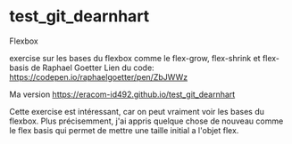 # test_git_dearnhart
Flexbox

exercise sur les bases du flexbox comme le flex-grow, flex-shrink et flex-basis de Raphael Goetter
Lien du code: https://codepen.io/raphaelgoetter/pen/ZbJWWz

Ma version
https://eracom-id492.github.io/test_git_dearnhart

Cette exercise est intéressant, car on peut vraiment voir les bases du flexbox. Plus précisemment, j'ai appris quelque chose de nouveau comme le flex basis qui permet de mettre une taille initial a l'objet flex.
